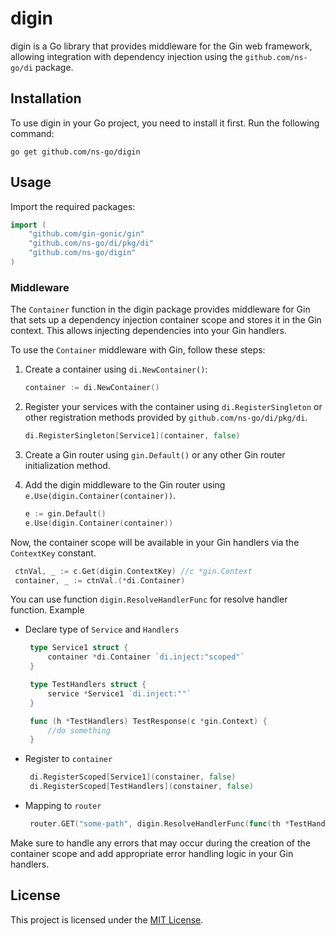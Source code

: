 # digin

digin is a Go library that provides middleware for the Gin web framework, allowing integration with dependency injection using the `github.com/ns-go/di` package.

## Installation

To use digin in your Go project, you need to install it first. Run the following command:

```shell
go get github.com/ns-go/digin
```

## Usage

Import the required packages:

```go
import (
	"github.com/gin-gonic/gin"
	"github.com/ns-go/di/pkg/di"
	"github.com/ns-go/digin"
)
```

### Middleware

The `Container` function in the digin package provides middleware for Gin that sets up a dependency injection container scope and stores it in the Gin context. This allows injecting dependencies into your Gin handlers.

To use the `Container` middleware with Gin, follow these steps:

1. Create a container using `di.NewContainer()`:

   ```go
   container := di.NewContainer()
   ```

2. Register your services with the container using `di.RegisterSingleton` or other registration methods provided by `github.com/ns-go/di/pkg/di`.

   ```go
   di.RegisterSingleton[Service1](container, false)
   ```

3. Create a Gin router using `gin.Default()` or any other Gin router initialization method.

4. Add the digin middleware to the Gin router using `e.Use(digin.Container(container))`.

   ```go
   e := gin.Default()
   e.Use(digin.Container(container))
   ```

Now, the container scope will be available in your Gin handlers via the `ContextKey` constant.
   ```go
    ctnVal, _ := c.Get(digin.ContextKey) //c *gin.Context
    container, _ := ctnVal.(*di.Container)
   ```
You can use function `digin.ResolveHandlerFunc` for resolve handler function. Example
- Declare type of `Service` and `Handlers`
   ```go
    type Service1 struct {
	    container *di.Container `di.inject:"scoped"`
    }

    type TestHandlers struct {
	    service *Service1 `di.inject:""`
    }

    func (h *TestHandlers) TestResponse(c *gin.Context) {
        //do something
    }
   ```
- Register to `container`
   ```go
    di.RegisterScoped[Service1](constainer, false)
	di.RegisterScoped[TestHandlers](constainer, false)  
   ```
- Mapping to `router`
   ```go
    router.GET("some-path", digin.ResolveHandlerFunc(func(th *TestHandlers) gin.HandlerFunc { return th.TestResponse }))
   ```

Make sure to handle any errors that may occur during the creation of the container scope and add appropriate error handling logic in your Gin handlers.

## License

This project is licensed under the [MIT License](LICENSE).